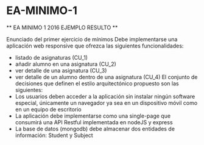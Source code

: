 # EA-MINIMO-1
** EA MINIMO 1 2016 EJEMPLO RESULTO **

Enunciado	del	primer	ejercicio de	mínimos
Debe implementarse una aplicación web responsive que ofrezca las siguientes funcionalidades:
- listado de asignaturas (CU_1)
- añadir alumno en una asignatura (CU_2)
- ver detalle de una asignatura (CU_3)
- ver detalle de un alumno dentro de una asignatura (CU_4)
El conjunto de decisiones que definen el estilo arquitectónico propuesto son las siguientes:
- Los usuarios deben acceder a la aplicación sin instalar ningún software especial, únicamente un
navegador ya sea en un dispositivo móvil como en un equipo de escritorio
- La aplicación debe implementarse como una single-page que consumirá una API Restful
implementada en nodeJS y express
- La base de datos (mongodb) debe almacenar dos entidades de información: Student y Subject
